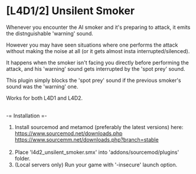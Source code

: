 # [L4D1/2] Unsilent Smoker
Whenever you encounter the AI smoker and it's preparing to attack, it emits the
distnguishable 'warning' sound.<br>

However you may have seen situations where one performs the attack without
making the noise at all (or it gets almost insta interrupted/silenced).<br>

It happens when the smoker isn't facing you directly before performing the attack, and 
his 'warning' sound gets interrupted by the 'spot prey' sound.<br>
	
This plugin simply blocks the 'spot prey' sound if the previous smoker's sound was
the 'warning' one.<br>

Works for both L4D1 and L4D2.<br><br>

-= Installation =-
1. Install sourcemod and metamod (preferably the latest versions) here:<br>
   https://www.sourcemod.net/downloads.php<br>
   https://www.sourcemm.net/downloads.php?branch=stable<br><br>
2. Place 'l4d2_unsilent_smoker.smx' into 'addons/sourcemod/plugins' folder.<br>
3. (Local servers only) Run your game with '-insecure' launch option.
